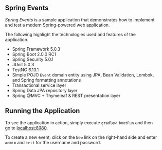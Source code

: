 ## Spring Events

_Spring Events_ is a sample application that demonstrates how to implement and test a modern Spring-powered web application.

The following highlight the technologies used and features of the application.

* Spring Framework 5.0.3
* Spring Boot 2.0.0 RC1
* Spring Security 5.0.1
* JUnit 5.0.3
* TestNG 6.13.1
* Simple POJO `Event` domain entity using JPA, Bean Validation, Lombok, and Spring formatting annotations
* Transactional service layer
* Spring Data JPA repository layer
* Spring @MVC + Thymeleaf & REST presentation layer

## Running the Application

To see the application in action, simply execute `gradlew bootRun` and then go to [localhost:8080](http://localhost:8080/).

To create a new event, click on the `New` link on the right-hand side and enter `admin` and `test` for the username and password.
